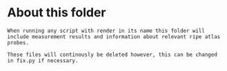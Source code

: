 # About this folder

 ``When running any script with render in its name this folder will include measurement results and information about relevant ripe atlas probes.``
 
 ``These files will continously be deleted however, this can be changed in fix.py if necessary. ``
